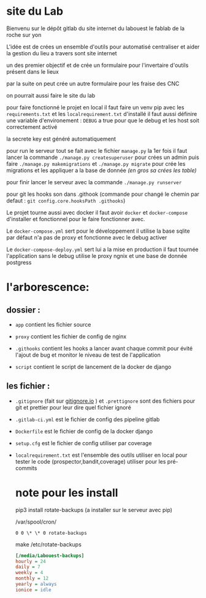 # site du Lab

Bienvenu sur le dépôt gitlab du site internet du labouest le fablab de la roche sur yon

L'idée est de crées un ensemble d'outils pour automatisé centraliser et aider la gestion du lieu a travers sont site internet

un des premier objectif et de crée un formulaire pour l'invertaire d'outils présent dans le lieux

par la suite on peut crée un autre formulaire pour les fraise des CNC

on pourrait aussi faire le site du lab

pour faire fonctionné le projet en local il faut faire un venv pip avec les `requirements.txt` et les `localrequirement.txt` d'installé
il faut aussi définire une variable d'environement : `DEBUG` a true pour que le debug et les host soit correctement activé

la secrete key est généré automatiquement

pour run le serveur tout se fait avec le fichier `manage.py`
la 1er fois il faut lancer la commande `./manage.py createsuperuser` pour crées un admin
puis faire `./manage.py makemigrations` et `./manage.py migrate` pour crée les migrations et les appliquer a la base de donnée _(en gros sa crées les table)_

pour finir lancer le serveur avec la commande `./manage.py runserver`

pour git les hooks son dans .githook (commande pour changé le chemin par defaut : `git config.core.hooksPath .githooks`)

Le projet tourne aussi avec docker il faut avoir `docker` et `docker-compose` d'installer et fonctionnel pour le faire fonctionner avec.

Le `docker-compose.yml` sert pour le développement il utilise la base sqlite par défaut n'a pas de proxy et fonctionne avec le debug activer

Le `docker-compose-deploy.yml` sert lui a la mise en production il faut tournée l'application sans le debug utilise le proxy ngnix et une base de donnée postgress

# l'arborescence:

## dossier :

-   `app` contient les fichier source

-   `proxy` contient les fichier de config de nginx

-   `.githooks` contient les hooks a lancer avant chaque commit pour évité l'ajout de bug et monitor le niveau de test de l'application

-   `script` contient le script de lancement de la docker de django

## les fichier :

-   `.gitignore` (fait sur [gitignore.io](https://www.toptal.com/developers/gitignore) ) et `.prettignore` sont des fichiers pour git et prettier pour leur dire quel fichier ignoré

-   `.gitlab-ci.yml` est le fichier de config des pipeline gitlab

-   `Dockerfile` est le fichier de config de la docker django

-   `setup.cfg` est le fichier de config utiliser par coverage

-   `localrequirement.txt` est l'ensemble des outils utiliser en local pour tester le code (prospector,bandit,coverage) utiliser pour les pré-commits

    # note pour les install

    pip3 install rotate-backups (a installer sur le serveur avec pip)

    /var/spool/cron/

        0 0 \* \* 0 rotate-backups

    make /etc/rotate-backups

    ```ini
    [/media/Labouest-backups]
    hourly = 24
    daily = 7
    weekly = 4
    monthly = 12
    yearly = always
    ionice = idle
    ```

